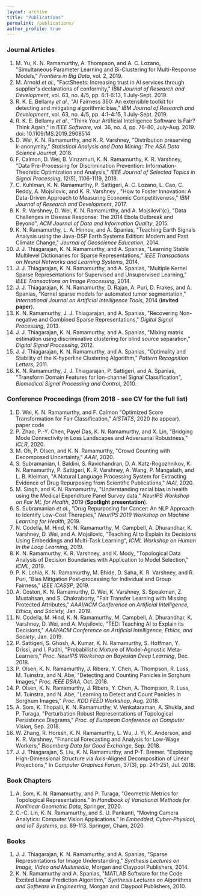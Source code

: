 ```yaml
---
layout: archive
title: "Publications"
permalink: /publications/
author_profile: true
---
```

<!---
{% if author.googlescholar %}
  You can also find my articles on <u><a href="{{author.googlescholar}}">my Google Scholar profile</a>.</u>
{% endif %}

{% include base_path %}

{% for post in site.publications reversed %}
  {% include archive-single.html %}
{% endfor %}
 --->
 
### Journal Articles
1. M. Yu, K. N. Ramamurthy, A. Thompson, and A. C. Lozano, "Simultaneous Parameter Learning and Bi-Clustering for Multi-Response Models," *Frontiers in Big Data*, vol. 2, 2019.
2. M. Arnold *et al.*, "FactSheets: Increasing trust in AI services through supplier's declarations of conformity," *IBM Journal of Research and Development*, vol. 63, no. 4/5, pp. 6:1-6:13, 1 July-Sept. 2019.
3. R. K. E. Bellamy *et al.*, "AI Fairness 360: An extensible toolkit for detecting and mitigating algorithmic bias," *IBM Journal of Research and Development*, vol. 63, no. 4/5, pp. 4:1-4:15, 1 July-Sept. 2019.
4. R. K. E. Bellamy *et al.*, "Think Your Artificial Intelligence Software Is Fair? Think Again," in *IEEE Software,* vol. 36, no. 4, pp. 76-80, July-Aug. 2019. doi: 10.1109/MS.2019.2908514
5. D. Wei, K. N. Ramamurthy, and K. R. Varshney, "Distribution preserving k-anonymity," *Statistical Analysis and Data Mining: The ASA Data Science Journal*, 2018.
6. F. Calmon, D. Wei, B. Vinzamuri, K. N. Ramamurthy, K. R. Varshney,  "Data Pre-Processing for Discrimination Prevention: Information-Theoretic Optimization and Analysis," *IEEE Journal of Selected Topics in Signal Processing*, 12(5), 1106-1119, 2018.
7. C. Kuhlman, K. N. Ramamurthy, P. Sattigeri, A. C. Lozano, L. Cao, C. Reddy, A. Mojsilovic, and K. R. Varshney , "How to Foster Innovation: A Data-Driven Approach to Measuring Economic Competitiveness," *IBM Journal of Research and Development*, 2017.
8. K. R. Varshney, D. Wei, K. N. Ramamurthy, and A. Mojsilovi\'{c}, "Data Challenges in Disease Response: The 2014 Ebola Outbreak and Beyond", *ACM Journal of Data and Information Quality*, 2015.
9. K. N. Ramamurthy, L. A. Hinnov, and A. Spanias, "Teaching Earth Signals Analysis using the Java-DSP Earth Systems Edition: Modern and Past Climate Change," *Journal of Geoscience Education*, 2014.
10. J. J. Thiagarajan, K. N. Ramamurthy, and A. Spanias, "Learning Stable Multilevel Dictionaries for Sparse Representations," *IEEE Transactions on Neural Networks and Learning Systems*, 2014.
11. J. J. Thiagarajan, K. N. Ramamurthy, and A. Spanias, "Multiple Kernel Sparse Representations for Supervised and Unsupervised Learning," *IEEE Transactions on Image Processing*, 2014.
12. J. J. Thiagarajan, K. N. Ramamurthy, D. Rajan, A. Puri, D. Frakes, and A. Spanias, "Kernel sparse models for automated tumor segmentation," *International Journal on Artificial Intelligence Tools*, 2014 (**invited paper**).
13. K. N. Ramamurthy, J. J. Thiagarajan, and A. Spanias, "Recovering Non-negative and Combined Sparse Representations," *Digital Signal Processing*, 2013.
14. J. J. Thiagarajan, K. N. Ramamurthy, and A. Spanias, "Mixing matrix estimation using discriminative clustering for blind source separation," *Digital Signal Processing*, 2012.
15. J. J. Thiagarajan, K. N. Ramamurthy, and A. Spanias, "Optimality and Stability of the K-hyperline Clustering Algorithm," *Pattern Recognition Letters*, 2011.
16. K. N. Ramamurthy, J. J. Thiagarajan, P. Sattigeri, and A. Spanias, "Transform Domain Features for Ion-channel Signal Classification", *Biomedical Signal Processing and Control*, 2010.
 
### Conference Proceedings (from 2018 - see CV for the full list)
 
1. D. Wei, K. N. Ramamurthy, and F. Calmon "Optimized Score Transformation for Fair Classification," *AISTATS*, 2020 (to appear). paper code
2. P. Zhao, P.-Y. Chen, Payel Das, K. N. Ramamurthy, and X. Lin, "Bridging Mode Connectivity in Loss Landscapes and Adversarial Robustness," *ICLR*, 2020.
3. M. Oh, P. Olsen, and K. N. Ramamurthy, "Crowd Counting with Decomposed Uncertainty," *AAAI*, 2020.
4. S. Subramanian, I. Baldini, S. Ravichandran, D. A. Katz-Rogozhnikov, K. N. Ramamurthy, P. Sattigeri, K. R. Varshney, A. Wang, P. Mangalath, and L. B. Kleiman, "A Natural Language Processing System for Extracting Evidence of Drug Repurposing from Scientific Publications," *IAAI*, 2020.
5. M. Singh, and K. N. Ramamurthy, "Understanding racial bias in health using the Medical Expenditure Panel Survey data," *NeurIPS Workshop on Fair ML for Health*, 2019 (**Spotlight presentation**).
6. S. Subramanian *et al.*, "Drug Repurposing for Cancer: An NLP Approach to Identify Low-Cost Therapies," *NeurIPS 2019 Workshop on Machine Learning for Health*, 2019.
7. N. Codella, M. Hind, K. N. Ramamurthy, M. Campbell, A. Dhurandhar, K. Varshney, D. Wei, and A. Mojsilovic, "Teaching AI to Explain its Decisions Using Embeddings and Multi-Task Learning", *ICML Workshop on Human In the Loop Learning*, 2019.
8. K. N. Ramamurthy, K. R. Varshney, and K. Mody, "Topological Data Analysis of Decision Boundaries with Application to Model Selection," *ICML*, 2019.
9. P. K. Lohia, K. N. Ramamurthy, M. Bhide, D. Saha, K. R. Varshney, and R. Puri, "Bias Mitigation Post-processing for Individual and Group Fairness," *IEEE ICASSP*, 2019.
10. A. Coston, K. N. Ramamurthy, D. Wei, K. Varshney, S. Speakman, Z. Mustahsan, and S. Chakraborty, "Fair Transfer Learning with Missing Protected Attributes,"
*AAAI/ACM Conference on Artificial Intelligence, Ethics, and Society,* Jan. 2019.
11. N. Codella, M. Hind, K. N. Ramamurthy, M. Campbell, A. Dhurandhar, K. Varshney, D. Wei, and A. Mojsilovic, "TED: Teaching AI to Explain its Decisions," *AAAI/ACM Conference on Artificial Intelligence, Ethics, and Society*, Jan. 2019.
12. P. Sattigeri, S. Ghosh, A. Kumar, K. N. Ramamurthy, S. Hoffman, Y. Drissi, and I. Padhi, "Probabilistic Mixture of Model-Agnostic Meta-Learners," *Proc. NeurIPS Workshop on Bayesian Deep Learning*, Dec. 2018.
13. P. Olsen, K. N. Ramamurthy, J. Ribera, Y. Chen, A. Thompson, R. Luss, M. Tuinstra, and N. Abe, "Detecting and Counting Panicles in Sorghum Images," *Proc. IEEE DSAA*, Oct. 2018.
14. P. Olsen, K. N. Ramamurthy, J. Ribera, Y. Chen, A. Thompson, R. Luss, M. Tuinstra, and N. Abe, "Learning to Detect and Count Panicles in Sorghum Images," *Proc. KDD FEED Workshop*, Aug. 2018.
15. A. Som, K. Thopalli, K. N. Ramamurthy, V. Venkataraman, A. Shukla, and P. Turaga,  "Perturbation Robust Representations of Topological Persistence Diagrams," *Proc. of European Conference on Computer Vision*, Sep. 2018.
16. W. Zhang, R. Horesh, K. N. Ramamurthy, L. Wu, J. Yi, K. Anderson, and K. R. Varshney, "Financial Forecasting and Analysis for Low-Wage Workers," *Bloomberg Data for Good Exchange*, Sep. 2018.
17. J. J. Thiagarajan, S. Liu, K. N. Ramamurthy, and P-T. Bremer. "Exploring High-Dimensional Structure via Axis-Aligned Decomposition of Linear Projections," In *Computer Graphics Forum*, 37(3), pp. 241-251, Jul. 2018.

### Book Chapters

1. A. Som, K. N. Ramamurthy, and P. Turaga, "Geometric Metrics for Topological Representations." In *Handbook of Variational Methods for Nonlinear Geometric Data*, Springer, 2020.
2. C.-C. Lin, K. N. Ramamurthy, and S. U. Pankanti, "Moving Camera Analytics: Computer Vision Applications." In *Embedded, Cyber-Physical, and IoT Systems*, pp. 89-113. Springer, Cham, 2020.

### Books

1. J. J. Thiagarajan, K. N. Ramamurthy, and A. Spanias, "Sparse Representations for Image Understanding," *Synthesis Lectures on Image, Video and Multimedia*, Morgan and Claypool Publishers, 2014.
2. K. N. Ramamurthy and A. Spanias, "MATLAB Software for the Code Excited Linear Prediction Algorithm," *Synthesis Lectures on Algorithms and Software in Engineering*, Morgan and Claypool Publishers, 2010.



